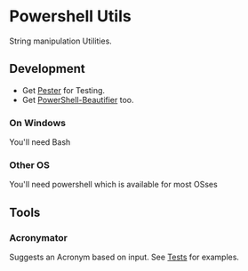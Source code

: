 # Powershell Utils

String manipulation Utilities.

## Development

* Get [Pester](https://pester.dev/docs/quick-start) for Testing.
* Get [PowerShell-Beautifier](https://github.com/DTW-DanWard/PowerShell-Beautifier) too.

### On Windows

You'll need Bash

### Other OS

You'll need powershell which is available for most OSses

## Tools

### Acronymator

Suggests an Acronym based on input.
See [Tests](scripts/Acronymize.Tests.ps1) for examples.
